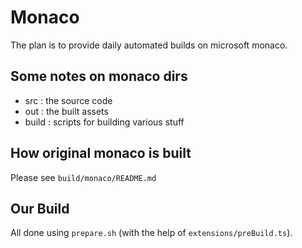 # Monaco

The plan is to provide daily automated builds on microsoft monaco.

## Some notes on monaco dirs
* src : the source code
* out : the built assets
* build : scripts for building various stuff

## How original monaco is built

Please see `build/monaco/README.md`

## Our Build

All done using `prepare.sh` (with the help of `extensions/preBuild.ts`).
